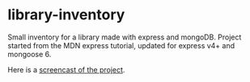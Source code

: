# library-inventory

Small inventory for a library made with express and mongoDB.
Project started from the MDN express tutorial, updated for express v4+ and mongoose 6.

Here is a [screencast of the project](https://drive.google.com/file/d/1ZTWa28DonCnEI0xUvE8h5Hfq6GKuSwPU/view?usp=sharing).